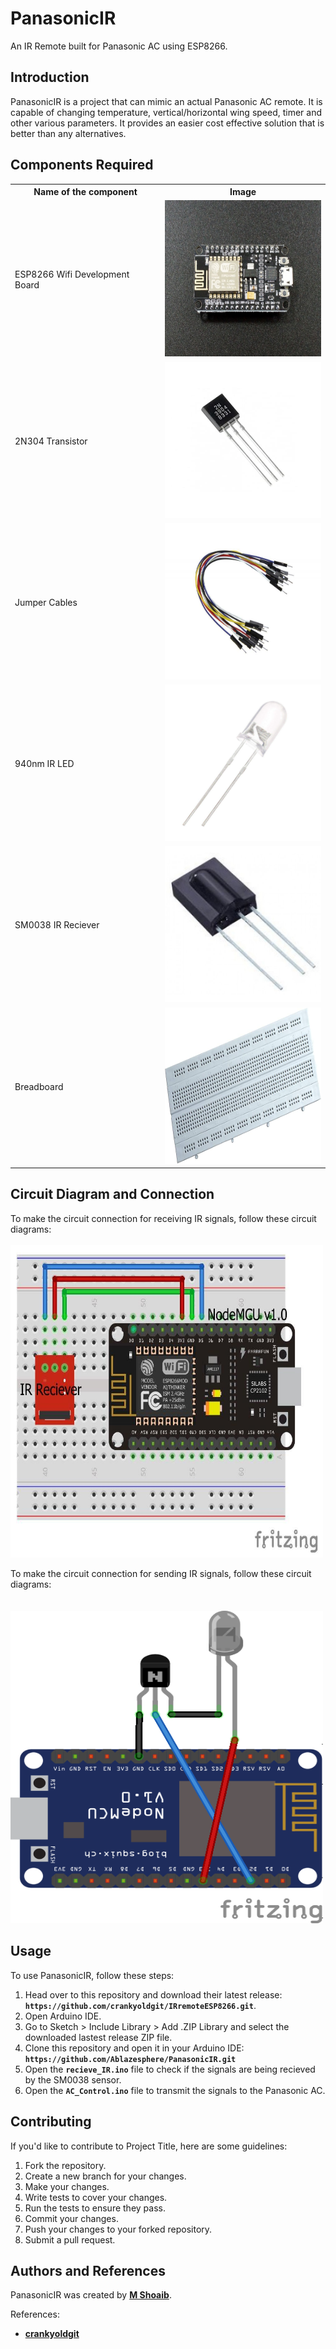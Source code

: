 # **PanasonicIR**

An IR Remote built for Panasonic AC using ESP8266.

## **Introduction**

PanasonicIR is a project that can mimic an actual Panasonic AC remote. It is capable of changing temperature, vertical/horizontal wing speed, timer and other various parameters. It provides an easier cost effective solution that is better than any alternatives.

## **Components Required**

<table>
  <tr>
    <th><b>Name of the component</b></th>
    <th><b>Image</b></th>
  </tr>
  <tr>
    <td>ESP8266 Wifi Development Board</td>
    <td> <img src="./images/ESP8266.jpg"  alt="1" width = 250px height = 250px ></td>
  </tr> 
  <tr>
    <td>2N304 Transistor</td>
    <td><img src="./images/2N3904.jpg" alt="2" width = 250px height = 250px></td>
  </tr>
  <tr>
    <td>Jumper Cables</td>
    <td><img src="./images/Jumper.jpg" alt="3" width = 250px height = 250px></td>
  </tr>
  <tr>
    <td>940nm IR LED</td>
    <td><img src="./images/LED.jpg" alt="4" width = 250px height = 250px></td>
  </tr>
  <tr>
    <td>SM0038 IR Reciever</td>
    <td><img src="./images/SM0038.jpg" alt="5" width = 250px height = 250px></td>
  </tr>
  <tr>
    <td>Breadboard</td>
    <td><img src="./images/BreadBoard.jpg" alt="6" width = 250px height = 250px></td>
  </tr>
</table>

## **Circuit Diagram and Connection**

To make the circuit connection for receiving IR signals, follow these circuit diagrams:
<br>
<br>
<img src="./images/recieve.jpg" alt="5" width = 500px height = 500px>
<br>

To make the circuit connection for sending IR signals, follow these circuit diagrams:
<br>
<br>
<br>
<img src="./images/send.png" alt="5" width = 500px height = 500px>
<br>

## **Usage**

To use PanasonicIR, follow these steps:

1. Head over to this repository and download their latest release: **`https://github.com/crankyoldgit/IRremoteESP8266.git`**.
2. Open Arduino IDE.
3. Go to Sketch > Include Library > Add .ZIP Library and select the downloaded lastest release ZIP file.
4. Clone this repository and open it in your Arduino IDE: **`https://github.com/Ablazesphere/PanasonicIR.git`**
5. Open the **`recieve_IR.ino`** file to check if the signals are being recieved by the SM0038 sensor.
6. Open the **`AC_Control.ino`** file to transmit the signals to the Panasonic AC.

## **Contributing**

If you'd like to contribute to Project Title, here are some guidelines:

1. Fork the repository.
2. Create a new branch for your changes.
3. Make your changes.
4. Write tests to cover your changes.
5. Run the tests to ensure they pass.
6. Commit your changes.
7. Push your changes to your forked repository.
8. Submit a pull request.


## **Authors and References**

PanasonicIR was created by **[M Shoaib](https://github.com/Ablazesphere)**.

References:

- **[crankyoldgit](https://github.com/crankyoldgit/IRremoteESP8266.git)**

